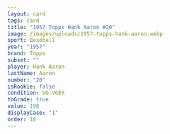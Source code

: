 ```yaml
---
layout: card
tags: card
title: "1957 Topps Hank Aaron #20"
image: /images/uploads/1957-topps-hank-aaron.webp
sport: Baseball
year: "1957"
brand: Topps
subset: ""
player: Hank Aaron
lastName: Aaron
number: "20"
isRookie: false
condition: VG-VGEX
toGrade: true
value: 190
displayCase: "1"
order: 10
---
```

